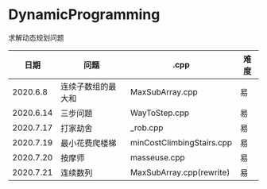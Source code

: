 # DynamicProgramming
求解动态规划问题

日期|问题|.cpp|难度
---- | ----- | ------ | ----- 
2020.6.8 | 连续子数组的最大和 | MaxSubArray.cpp | 易
2020.6.14 | 三步问题 | WayToStep.cpp | 易
2020.7.17 | 打家劫舍 | _rob.cpp | 易
2020.7.19 | 最小花费爬楼梯 | minCostClimbingStairs.cpp | 易
2020.7.20 | 按摩师 | masseuse.cpp | 易
2020.7.21 | 连续数列 | MaxSubArray.cpp(rewrite) | 易